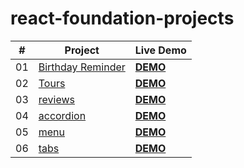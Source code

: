 # react-foundation-projects


| #    | Project                                                      | Live Demo                                                    |
| ---- | ------------------------------------------------------------ | :----------------------------------------------------------- |
| 01   | [Birthday Reminder](https://github.com/Fuchih/react-foundation-projects/tree/main/01-birthday-reminder) | [**DEMO**](https://zen-kepler-80103b.netlify.app/)|
| 02   | [Tours](https://github.com/Fuchih/react-foundation-projects/tree/main/02-tours) | [**DEMO**](https://eager-ptolemy-2aa92a.netlify.app)|
| 03   | [reviews](https://github.com/Fuchih/react-foundation-projects/tree/main/03-reviews) | [**DEMO**](https://infallible-albattani-5d5ded.netlify.app/)|
| 04   | [accordion](https://github.com/Fuchih/react-foundation-projects/tree/main/04-accordion) | [**DEMO**](https://hungry-beaver-7e5336.netlify.app)|
| 05   | [menu](https://github.com/Fuchih/react-foundation-projects/tree/main/05-menu) | [**DEMO**](https://nifty-murdock-320552.netlify.app/)|
| 06   | [tabs](https://github.com/Fuchih/react-foundation-projects/tree/main/06-tabs) | [**DEMO**](https://ecstatic-newton-2b86c6.netlify.app/)|
